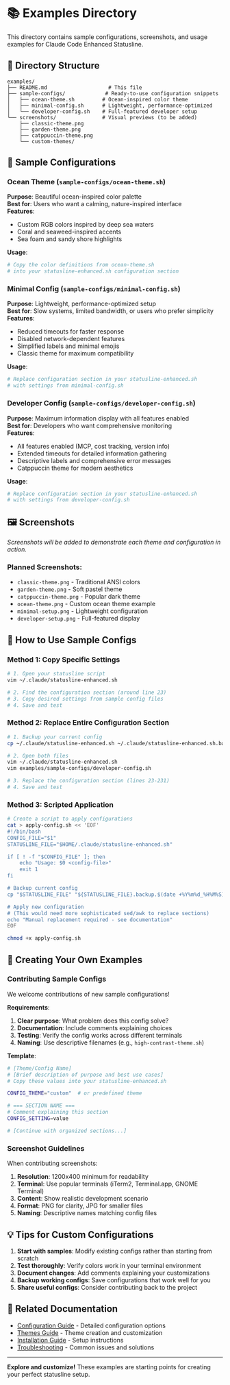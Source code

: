 # 📚 Examples Directory

This directory contains sample configurations, screenshots, and usage examples for Claude Code Enhanced Statusline.

## 📁 Directory Structure

```
examples/
├── README.md                    # This file
├── sample-configs/             # Ready-to-use configuration snippets
│   ├── ocean-theme.sh         # Ocean-inspired color theme
│   ├── minimal-config.sh      # Lightweight, performance-optimized
│   └── developer-config.sh    # Full-featured developer setup
└── screenshots/               # Visual previews (to be added)
    ├── classic-theme.png
    ├── garden-theme.png
    ├── catppuccin-theme.png
    └── custom-themes/
```

## 🎨 Sample Configurations

### Ocean Theme (`sample-configs/ocean-theme.sh`)
**Purpose**: Beautiful ocean-inspired color palette  
**Best for**: Users who want a calming, nature-inspired interface  
**Features**: 
- Custom RGB colors inspired by deep sea waters
- Coral and seaweed-inspired accents
- Sea foam and sandy shore highlights

**Usage**:
```bash
# Copy the color definitions from ocean-theme.sh
# into your statusline-enhanced.sh configuration section
```

### Minimal Config (`sample-configs/minimal-config.sh`)  
**Purpose**: Lightweight, performance-optimized setup  
**Best for**: Slow systems, limited bandwidth, or users who prefer simplicity  
**Features**:
- Reduced timeouts for faster response
- Disabled network-dependent features
- Simplified labels and minimal emojis
- Classic theme for maximum compatibility

**Usage**:
```bash
# Replace configuration section in your statusline-enhanced.sh
# with settings from minimal-config.sh
```

### Developer Config (`sample-configs/developer-config.sh`)
**Purpose**: Maximum information display with all features enabled  
**Best for**: Developers who want comprehensive monitoring  
**Features**:
- All features enabled (MCP, cost tracking, version info)
- Extended timeouts for detailed information gathering
- Descriptive labels and comprehensive error messages
- Catppuccin theme for modern aesthetics

**Usage**:
```bash
# Replace configuration section in your statusline-enhanced.sh  
# with settings from developer-config.sh
```

## 🖼️ Screenshots

*Screenshots will be added to demonstrate each theme and configuration in action.*

### Planned Screenshots:
- `classic-theme.png` - Traditional ANSI colors
- `garden-theme.png` - Soft pastel theme  
- `catppuccin-theme.png` - Popular dark theme
- `ocean-theme.png` - Custom ocean theme example
- `minimal-setup.png` - Lightweight configuration
- `developer-setup.png` - Full-featured display

## 🔧 How to Use Sample Configs

### Method 1: Copy Specific Settings
```bash
# 1. Open your statusline script
vim ~/.claude/statusline-enhanced.sh

# 2. Find the configuration section (around line 23)
# 3. Copy desired settings from sample config files
# 4. Save and test
```

### Method 2: Replace Entire Configuration Section
```bash
# 1. Backup your current config
cp ~/.claude/statusline-enhanced.sh ~/.claude/statusline-enhanced.sh.backup

# 2. Open both files
vim ~/.claude/statusline-enhanced.sh
vim examples/sample-configs/developer-config.sh

# 3. Replace the configuration section (lines 23-231) 
# 4. Save and test
```

### Method 3: Scripted Application
```bash
# Create a script to apply configurations
cat > apply-config.sh << 'EOF'
#!/bin/bash
CONFIG_FILE="$1"
STATUSLINE_FILE="$HOME/.claude/statusline-enhanced.sh"

if [ ! -f "$CONFIG_FILE" ]; then
    echo "Usage: $0 <config-file>"
    exit 1
fi

# Backup current config
cp "$STATUSLINE_FILE" "${STATUSLINE_FILE}.backup.$(date +%Y%m%d_%H%M%S)"

# Apply new configuration
# (This would need more sophisticated sed/awk to replace sections)
echo "Manual replacement required - see documentation"
EOF

chmod +x apply-config.sh
```

## 🎨 Creating Your Own Examples

### Contributing Sample Configs
We welcome contributions of new sample configurations! 

**Requirements**:
1. **Clear purpose**: What problem does this config solve?
2. **Documentation**: Include comments explaining choices
3. **Testing**: Verify the config works across different terminals
4. **Naming**: Use descriptive filenames (e.g., `high-contrast-theme.sh`)

**Template**:
```bash
# [Theme/Config Name]
# [Brief description of purpose and best use cases]
# Copy these values into your statusline-enhanced.sh

CONFIG_THEME="custom"  # or predefined theme

# === SECTION NAME ===
# Comment explaining this section
CONFIG_SETTING=value

# [Continue with organized sections...]
```

### Screenshot Guidelines
When contributing screenshots:
1. **Resolution**: 1200x400 minimum for readability
2. **Terminal**: Use popular terminals (iTerm2, Terminal.app, GNOME Terminal)
3. **Content**: Show realistic development scenario
4. **Format**: PNG for clarity, JPG for smaller files
5. **Naming**: Descriptive names matching config files

## 💡 Tips for Custom Configurations

1. **Start with samples**: Modify existing configs rather than starting from scratch
2. **Test thoroughly**: Verify colors work in your terminal environment
3. **Document changes**: Add comments explaining your customizations
4. **Backup working configs**: Save configurations that work well for you
5. **Share useful configs**: Consider contributing back to the project

## 🔗 Related Documentation

- [Configuration Guide](../docs/configuration.md) - Detailed configuration options
- [Themes Guide](../docs/themes.md) - Theme creation and customization
- [Installation Guide](../docs/installation.md) - Setup instructions
- [Troubleshooting](../docs/troubleshooting.md) - Common issues and solutions

---

**Explore and customize!** These examples are starting points for creating your perfect statusline setup.